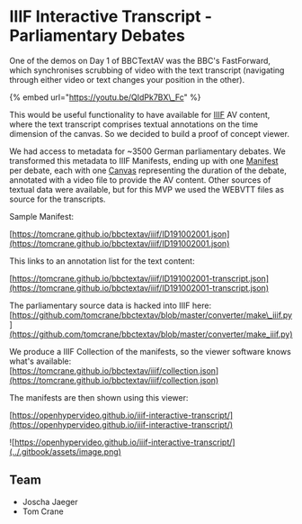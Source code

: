 # IIIF Interactive Transcript - Parliamentary Debates

One of the demos on Day 1 of BBCTextAV was the BBC's FastForward, which synchronises scrubbing of video with the text transcript \(navigating through either video or text changes your position in the other\).

{% embed url="https://youtu.be/QIdPk7BX\_Fc" %}

This would be useful functionality to have available for [IIIF](https://iiif.io/api/presentation/3.0/) AV content, where the text transcript comprises textual annotations on the time dimension of the canvas. So we decided to build a proof of concept viewer. 

We had access to metadata for ~3500 German parliamentary debates. We transformed this metadata to IIIF Manifests, ending up with one [Manifest](https://iiif.io/api/presentation/3.0/#52-manifest) per debate, each with one [Canvas](https://iiif.io/api/presentation/3.0/#53-canvas) representing the duration of the debate, annotated with a video file to provide the AV content. Other sources of textual data were available, but for this MVP we used the WEBVTT files as source for the transcripts. 

Sample Manifest:

[https://tomcrane.github.io/bbctextav/iiif/ID191002001.json](https://tomcrane.github.io/bbctextav/iiif/ID191002001.json)

This links to an annotation list for the text content:

[https://tomcrane.github.io/bbctextav/iiif/ID191002001-transcript.json](https://tomcrane.github.io/bbctextav/iiif/ID191002001-transcript.json)

The parliamentary source data is hacked into IIIF here: [https://github.com/tomcrane/bbctextav/blob/master/converter/make\_iiif.py](https://github.com/tomcrane/bbctextav/blob/master/converter/make_iiif.py)

We produce a IIIF Collection of the manifests, so the viewer software knows what's available:  
[https://tomcrane.github.io/bbctextav/iiif/collection.json](https://tomcrane.github.io/bbctextav/iiif/collection.json)

The manifests are then shown using this viewer:

[https://openhypervideo.github.io/iiif-interactive-transcript/](https://openhypervideo.github.io/iiif-interactive-transcript/) 

![https://openhypervideo.github.io/iiif-interactive-transcript/](../.gitbook/assets/image.png)



## **Team**

* Joscha Jaeger
* Tom Crane


